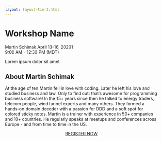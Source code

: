 ```yaml
---
layout: layout-tier2.html
---
```

<div class="container section workshop-single-page">
    <div class="row">
      <div class="col-xs-12 col-sm-2">
            <div class="speaker-container">
                <div class="speaker-img martin-schimak keep-color"></div>
                </div>
            </div>
            <div class="col-xs-12 col-sm-8 content">
                <h1>Workshop Name</h1>
                <p><span class="speaker-name">Martin Schimak</span>
                <span class="duration">April 13-16, 20201<br>9:00 AM - 12:30 PM (MDT)</span></p>
                <p>Lorem ipsum dolor sit amet</p>
                <h2>About Martin Schimak</h2>
                <div class="speaker-img-in-content martin-schimak keep-color"></div>
                <p>At the age of ten Martin fell in love with coding. Later he left his love and studied business and law. Only to find out: that’s awesome for programming business software! In the 15+ years since then he talked to energy traders, telecom people, wind tunnel experts and many others. They formed a hands-on domain decoder with a passion for DDD and a soft spot for colored sticky notes. Martin is a trainer with experience in 50+ companies and 10+ countries. He regularly speaks at meetups and conferences across Europe - and from time to time in the US.</p>
                <div class="col-xs-12" align="center">
                    <a class="btn" href="https://ti.to/EDDD/explore-ddd-2021-spring-workshops">REGISTER NOW</a>
                </div>
            </div>
        </div>
    </div>
</div>